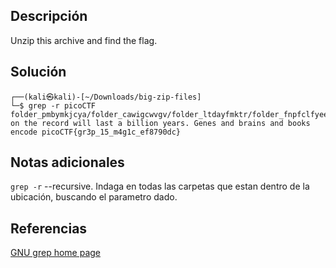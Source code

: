 ## Descripción
Unzip this archive and find the flag.

## Solución
```bash()
┌──(kali㉿kali)-[~/Downloads/big-zip-files]
└─$ grep -r picoCTF 
folder_pmbymkjcya/folder_cawigcwvgv/folder_ltdayfmktr/folder_fnpfclfyee/whzxrpivpqld.txt:information on the record will last a billion years. Genes and brains and books encode picoCTF{gr3p_15_m4g1c_ef8790dc}

```

## Notas adicionales
`grep -r` --recursive. Indaga en todas las carpetas que estan dentro de la ubicación, buscando el parametro dado.

## Referencias 
[GNU grep home page](https://www.gnu.org/software/grep/)